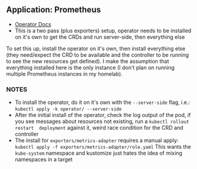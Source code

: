## Application: Prometheus

- [Operator Docs](https://prometheus-operator.dev/docs/getting-started/introduction/)
- This is a two pass (plus exporters) setup, operator needs to be installed on it's
  own to get the CRDs and run server-side, then everything else

To set this up, install the operator on it's own, then install everything else (they
need/expect the CRD to be available and the controller to be running to see the new
resources get defined).  I make the assumption that everything installed here is the
only instance (I don't plan on running multiple Prometheus instances in my homelab).


### NOTES

- To install the operator, do it on it's own with the `--server-side` flag, i.e.:
  `kubectl apply -k operator/ --server-side`
- After the initial install of the operator, check the log output of the pod, if you
  see messages about resources not existing, run a `kubectl rollout restart 
  deployment` against it, weird race condition for the CRD and controller
- The install for `exporters/metrics-adapter` requires a manual apply:
    `kubectl apply -f exporters/metrics-adapter/role.yaml`
  This wants the `kube-system` namespace and kustomize just hates the idea of mixing
  namespaces in a target

